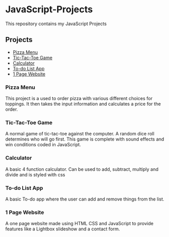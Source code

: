 # JavaScript-Projects
This repository contains my JavaScript Projects

## Projects
- [Pizza Menu](https://github.com/Paul-Hartman/JavaScript-Projects/tree/main/Basic%20JavaScript%20Projects/Pizza_Project)
- [Tic-Tac-Toe Game](https://github.com/Paul-Hartman/JavaScript-Projects/tree/main/Basic%20JavaScript%20Projects/TicTacToe)
- [Calculator](https://github.com/Paul-Hartman/JavaScript-Projects/blob/main/Basic%20JavaScript%20Projects/calculator.html)
- [To-do List App](https://github.com/Paul-Hartman/JavaScript-Projects/tree/main/Basic%20JavaScript%20Projects/todo)
- [1 Page Website](https://github.com/Paul-Hartman/JavaScript-Projects/tree/main/Basic%20JavaScript%20Projects/One%20Page%20Website)

### Pizza Menu
This project is a used to order pizza with various different choices for toppings. It then takes the input information and calculates a price for the order.

### Tic-Tac-Toe Game
A normal game of tic-tac-toe against the computer. A random dice roll determines who will go first. This game is complete with sound effects and win conditions coded in JavaScript.

### Calculator
A basic 4 function calculator. Can be used to add, subtract, multiply and divide and is styled with css

### To-do List App
A basic To-do app where the user can add and remove things from the list.

### 1 Page Website
A one page website made using HTML CSS and JavaScript to provide features like a Lightbox slideshow and a contact form.
